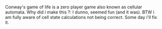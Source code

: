 Conway's game of life is a zero player game also known as cellular automata.
Why did i make this ?: I dunno, seemed fun (and it was).
BTW i am fully aware of cell state calculations not being correct.
Some day i'll fix it. 
